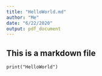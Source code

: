 ```yaml
---
title: "HelloWorld.md"
author: "Me"
date: "6/22/2020"
output: pdf_document
---
```

## This is a markdown file
```{r}
print("HelloWorld")
```

